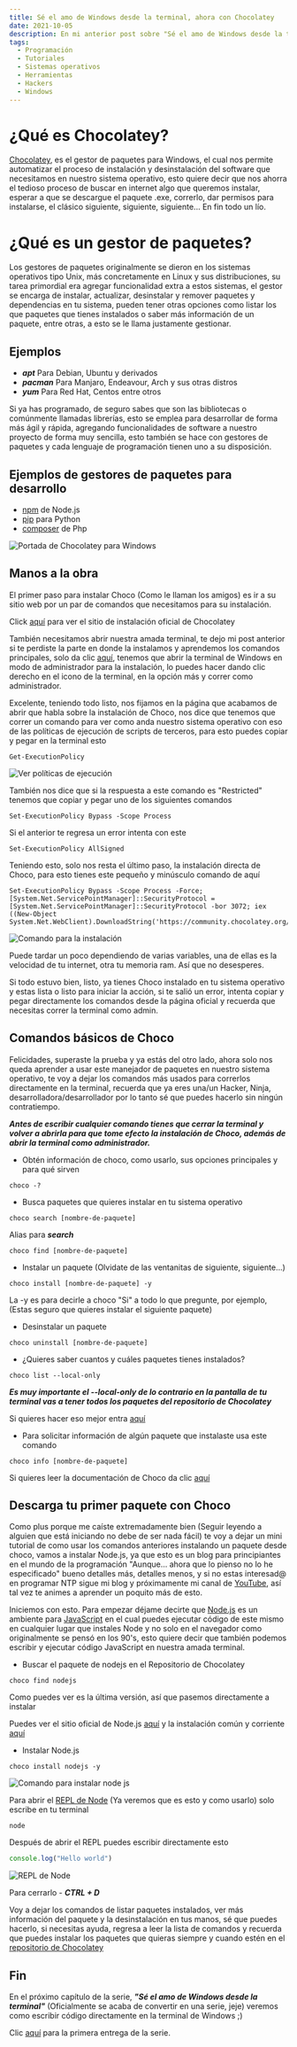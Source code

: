 ```yaml
---
title: Sé el amo de Windows desde la terminal, ahora con Chocolatey
date: 2021-10-05
description: En mi anterior post sobre "Sé el amo de Windows desde la terminal" hable de los comandos necesarios que debes de aprender para moverte con toda soltura desde la terminal, en este nuevo post voy un paso más adelante, pues te enseño como instalar el gestor de paquetes disponible en Windows llamado Chocolatey con el cual puedes emular lo que se hace con apt, pacman o cualquier otro gestor de paquetes en Linux 
tags:
  - Programación
  - Tutoriales
  - Sistemas operativos
  - Herramientas
  - Hackers
  - Windows
---
```


# ¿Qué es Chocolatey?

[Chocolatey](https://chocolatey.org/), es el gestor de paquetes para Windows, el cual nos permite automatizar el proceso de instalación y desinstalación del software que necesitamos en nuestro sistema operativo, esto quiere decir que nos ahorra el tedioso proceso de buscar en internet algo que queremos instalar, esperar a que se descargue el paquete .exe, correrlo, dar permisos para instalarse, el clásico siguiente, siguiente, siguiente... En fin todo un lío.

# ¿Qué es un gestor de paquetes?

Los gestores de paquetes originalmente se dieron en los sistemas operativos tipo Unix, más concretamente en Linux y sus distribuciones, su tarea primordial era agregar funcionalidad extra a estos sistemas, el gestor se encarga de instalar, actualizar, desinstalar y remover paquetes y dependencias en tu sistema, pueden tener otras opciones como listar los que paquetes que tienes instalados o saber más información de un paquete, entre otras, a esto se le llama justamente gestionar.

## Ejemplos

- ***apt*** Para Debian, Ubuntu y derivados
- ***pacman*** Para Manjaro, Endeavour, Arch y sus otras distros
- ***yum*** Para Red Hat, Centos entre otros

Si ya has programado, de seguro sabes que son las bibliotecas o comúnmente llamadas librerías, esto se emplea para desarrollar de forma más ágil y rápida, agregando funcionalidades de software a nuestro proyecto de forma muy sencilla, esto también se hace con gestores de paquetes y cada lenguaje de programación tienen uno a su disposición.

## Ejemplos de gestores de paquetes para desarrollo

- [npm](https://www.npmjs.com/) de Node.js
- [pip](https://pip.pypa.io/en/stable/) para Python
- [composer](https://getcomposer.org/) de Php

![Portada de Chocolatey para Windows](./portada.png)

## Manos a la obra

El primer paso para instalar Choco (Como le llaman los amigos) es ir a su sitio web por un par de comandos que necesitamos para su instalación.

Click [aquí](https://chocolatey.org/install) para ver el sitio de instalación oficial de Chocolatey

También necesitamos abrir nuestra amada terminal, te dejo mi post anterior si te perdiste la parte en donde la instalamos y aprendemos los comandos principales, solo da clic [aquí](https://www.ricardoveronica.com/se-el-amo-de-windows-desde-la-terminal), tenemos que abrir la terminal de Windows en modo de administrador para la instalación, lo puedes hacer dando clic derecho en el icono de la terminal, en la opción más y correr como administrador.

Excelente, teniendo todo listo, nos fijamos en la página que acabamos de abrir que habla sobre la instalación de Choco, nos dice que tenemos que correr un comando para ver como anda nuestro sistema operativo con eso de las políticas de ejecución de scripts de terceros, para esto puedes copiar y pegar en la terminal esto

```
Get-ExecutionPolicy
```

![Ver políticas de ejecución](./get-policy.png)

También nos dice que si la respuesta a este comando es "Restricted" tenemos que copiar y pegar uno de los siguientes comandos

```
Set-ExecutionPolicy Bypass -Scope Process
```

Si el anterior te regresa un error intenta con este

```
Set-ExecutionPolicy AllSigned
```

Teniendo esto, solo nos resta el último paso, la instalación directa de Choco, para esto tienes este pequeño y minúsculo comando de aquí

```
Set-ExecutionPolicy Bypass -Scope Process -Force; [System.Net.ServicePointManager]::SecurityProtocol = [System.Net.ServicePointManager]::SecurityProtocol -bor 3072; iex ((New-Object System.Net.WebClient).DownloadString('https://community.chocolatey.org/install.ps1'))
```

![Comando para la instalación](./set-policy.png)

Puede tardar un poco dependiendo de varias variables, una de ellas es la velocidad de tu internet, otra tu memoria ram. Así que no desesperes.

Si todo estuvo bien, listo, ya tienes Choco instalado en tu sistema operativo y estas lista o listo para iniciar la acción, si te salió un error, intenta copiar y pegar directamente los comandos desde la página oficial y recuerda que necesitas correr la terminal como admin.

## Comandos básicos de Choco

Felicidades, superaste la prueba y ya estás del otro lado, ahora solo nos queda aprender a usar este manejador de paquetes en nuestro sistema operativo, te voy a dejar los comandos más usados para correrlos directamente en la terminal, recuerda que ya eres una/un Hacker, Ninja, desarrolladora/desarrollador por lo tanto sé que puedes hacerlo sin ningún contratiempo.

***Antes de escribir cualquier comando tienes que cerrar la terminal y volver a abrirla para que tome efecto la instalación de Choco, además de abrir la terminal como administrador.***

- Obtén información de choco, como usarlo, sus opciones principales y para qué sirven

```
choco -?
```

- Busca paquetes que quieres instalar en tu sistema operativo

```
choco search [nombre-de-paquete]
```

Alias para ***search***

```
choco find [nombre-de-paquete]
```

- Instalar un paquete (Olvidate de las ventanitas de siguiente, siguiente...)

```
choco install [nombre-de-paquete] -y
```

La -y es para decirle a choco "Si" a todo lo que pregunte, por ejemplo, (Estas seguro que quieres instalar el siguiente paquete)

- Desinstalar un paquete

```
choco uninstall [nombre-de-paquete]
```

- ¿Quieres saber cuantos y cuáles paquetes tienes instalados?

```
choco list --local-only
```

***Es muy importante el --local-only de lo contrario en la pantalla de tu terminal vas a tener todos los paquetes del repositorio de Chocolatey***

Si quieres hacer eso mejor entra [aquí](https://community.chocolatey.org/packages)

- Para solicitar información de algún paquete que instalaste usa este comando

```
choco info [nombre-de-paquete]
```

Si quieres leer la documentación de Choco da clic [aquí](https://docs.chocolatey.org/en-us/)

## Descarga tu primer paquete con Choco

Como plus porque me caíste extremadamente bien (Seguir leyendo a alguien que está iniciando  no debe de ser nada fácil) te voy a dejar un mini tutorial de como usar los comandos anteriores instalando un paquete desde choco, vamos a instalar Node.js, ya que esto es un blog para principiantes en el mundo de la programación "Aunque... ahora que lo pienso no lo he especificado" bueno detalles más, detalles menos, y si no estas interesad@ en programar NTP sigue mi blog y próximamente mi canal de [YouTube](https://www.youtube.com/channel/UCnd6oUDFx11ibETnPkjTVPw/featured), así tal vez te animes a aprender un poquito más de esto.

Iniciemos con esto. Para empezar déjame decirte que [Node.js](https://nodejs.org/en/) es un ambiente para [JavaScript](https://developer.mozilla.org/en-US/docs/Web/javascript) en el cual puedes ejecutar código de este mismo en cualquier lugar que instales Node y no solo en el navegador como originalmente se pensó en los 90's, esto quiere decir que también podemos escribir y ejecutar código JavaScript en nuestra amada terminal.

- Buscar el paquete de nodejs en el Repositorio de Chocolatey

```
choco find nodejs
```

Como puedes ver es la última versión, así que pasemos directamente a instalar

Puedes ver el sitio oficial de Node.js [aquí](https://nodejs.org/en/) y la instalación común y corriente [aquí](https://nodejs.org/en/download/)

- Instalar Node.js

```
choco install nodejs -y
```

![Comando para instalar node js](./choco-install-node.png)

Para abrir el [REPL de Node](https://nodejs.org/en/knowledge/REPL/how-to-use-nodejs-repl/) (Ya veremos que es esto y como usarlo) solo escribe en tu terminal

```
node
```

Después de abrir el REPL puedes escribir directamente esto

```js
console.log("Hello world")
```

![REPL de Node](./node-prompt.png)

Para cerrarlo - ***CTRL + D***

Voy a dejar los comandos de listar paquetes instalados, ver más información del paquete y la desinstalación en tus manos, sé que puedes hacerlo, si necesitas ayuda, regresa a leer la lista de comandos y recuerda que puedes instalar los paquetes que quieras siempre y cuando estén en el [repositorio de Chocolatey](https://community.chocolatey.org/packages)

## Fin

En el próximo capítulo de la serie, ***"Sé el amo de Windows desde la terminal"*** (Oficialmente se acaba de convertir en una serie, jeje) veremos como escribir código directamente en la terminal de Windows ;)

Clic [aquí](https://www.ricardoveronica.com/se-el-amo-de-windows-desde-la-terminal) para la primera entrega de la serie.
